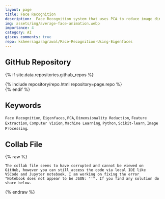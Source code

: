 ```yaml
---
layout: page
title: Face Recognition 
description:  Face Recognition system that uses PCA to reduce image dimensions and represent faces efficiently using Eigenfaces for accurate identification.
img: assets/img/average-face-animation.webp
importance: 4                                                                                        
category: AI
giscus_comments: true
repo: ksheersagaragrawal/Face-Recognition-Using-Eigenfaces
---
```


## <span style="font-size: 24px;font-weight: bold;">GitHub Repository</span>
{% if site.data.repositories.github_repos %}
<div class="repositories d-flex flex-wrap flex-md-row flex-column justify-content-between align-items-center">
    {% include repository/repo.html repository=page.repo %}
</div>
{% endif %}

## <span style="font-size: 24px;font-weight: bold;">Keywords <a href="{{ site.baseurl }}/assets/pdf/eigenface.pdf" title="IPython Notebook"><i class="fas fa-file-code"></i></a></span>
`Face Recognition`, `Eigenfaces`, `PCA`, `Dimensionality Reduction`, `Feature Extraction`, `Computer Vision`, `Machine Learning`, `Python`, `Scikit-learn`, `Image Processing`.

## <span style="font-size: 24px;font-weight: bold;">Collab File <a href="{{ site.baseurl }}/assets/pdf/eigenface_ipynb.pdf" title="IPython Notebook"><i class="fas fa-file-code"></i></a></span>

{% raw %}
```text
The collab file seems to have corrupted and cannot be viewed on GitHub, however you can still access the code via local IDE like VSCode and Jupyter notebook. I am working on fixing the error "Notebook does not appear to be JSON: ''". If you find any solution do share below.
```
{% endraw %}

